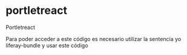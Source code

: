 # portletreact

Portletreact

Para poder acceder a este código es necesario utilizar la sentencia yo liferay-bundle y usar este código
